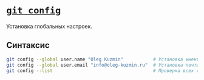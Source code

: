 # [`git config`](./index.md)

Установка глобальных настроек.

## Синтаксис

```bash
git config --global user.name "Oleg Kuzmin"           # Установка имени.
git config --global user.email "info@oleg-kuzmin.ru"  # Установка почты.
git config --list                                     # Проверка всех свойств конфига.
```

